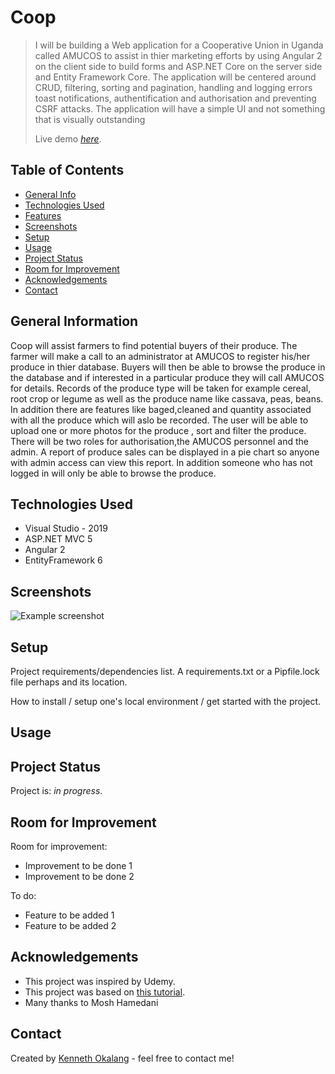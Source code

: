 # Coop
> I will be building a Web application for a Cooperative Union in Uganda called AMUCOS to assist in thier marketing efforts by using Angular 2 on the client side
> to build forms and 
> ASP.NET Core on the server side and Entity Framework Core. The application will be centered around CRUD, filtering, sorting and pagination, handling and logging errors
> toast notifications, authentification and authorisation and preventing CSRF attacks. The application will have a simple UI and not something that is visually outstanding
> 
> Live demo [_here_](https://www.example.com). <!-- If you have the project hosted somewhere, include the link here. -->

## Table of Contents
* [General Info](#general-information)
* [Technologies Used](#technologies-used)
* [Features](#features)
* [Screenshots](#screenshots)
* [Setup](#setup)
* [Usage](#usage)
* [Project Status](#project-status)
* [Room for Improvement](#room-for-improvement)
* [Acknowledgements](#acknowledgements)
* [Contact](#contact)
<!-- * [License](#license) -->


## General Information
 Coop will assist farmers to find potential buyers of their produce. The farmer will make a call to an administrator at AMUCOS to register
 his/her produce in thier database. Buyers will then be able to browse the produce in the database and if interested in a particular produce they will 
 call AMUCOS for details. Records of the produce type will be taken for example cereal, root crop or legume as well as 
 the produce name like cassava, peas, beans. In addition there are features like baged,cleaned and quantity
 associated with all the produce which will aslo be recorded. The user will be able to upload one or more photos for the produce , sort and filter the produce.
 There will be two roles for authorisation,the AMUCOS personnel
 and the admin. A report of produce sales can be displayed in a pie chart so anyone with admin access can view this report. In addition someone who has not logged in will only be able to browse the produce.



## Technologies Used
- Visual Studio - 2019
- ASP.NET MVC 5 
- Angular 2
- EntityFramework 6

## Screenshots
![Example screenshot](./img/screenshot.png)
<!-- If you have screenshots you'd like to share, include them here. -->


## Setup
Project requirements/dependencies list. A requirements.txt or a Pipfile.lock file perhaps and its location.

How to install / setup one's local environment / get started with the project.


## Usage



## Project Status
Project is: _in progress_.


## Room for Improvement


Room for improvement:
- Improvement to be done 1
- Improvement to be done 2

To do:
- Feature to be added 1
- Feature to be added 2


## Acknowledgements

- This project was inspired by Udemy.
- This project was based on [this tutorial](https://www.udemy.com/course/aspnet-core-angular/).
- Many thanks to Mosh Hamedani


## Contact
Created by [Kenneth Okalang](https://okalangkenneth.com) - feel free to contact me!


<!-- Optional -->
<!-- ## License -->
<!-- This project is open source and available under the [... License](). -->

<!-- You don't have to include all sections - just the one's relevant to your project -->
